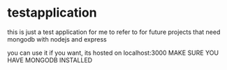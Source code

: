 # testapplication

this is just a test application for me to refer to for future projects that need mongodb with nodejs and express

you can use it if you want, its hosted on localhost:3000
MAKE SURE YOU HAVE MONGODB INSTALLED
